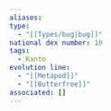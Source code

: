 ```yaml
---
aliases: 
type:
  - "[[Types/bug|bug]]"
national dex number: 10
tags:
  - Kanto
evolution line:
  - "[[Metapod]]"
  - "[[Butterfree]]"
associated: []
---
```


